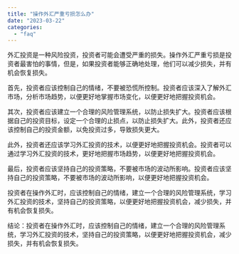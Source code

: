 ```yaml
---
title: "操作外汇严重亏损怎么办"
date: "2023-03-22"
categories: 
  - "faq"
---
```


外汇投资是一种风险投资，投资者可能会遭受严重的损失。操作外汇严重亏损是投资者最害怕的事情，但是，如果投资者能够正确地处理，他们可以减少损失，并有机会恢复损失。

首先，投资者应该控制自己的情绪，不要被恐慌所控制。投资者应该深入了解外汇市场，分析市场趋势，以便更好地掌握市场变化，以便更好地把握投资机会。

其次，投资者应该建立一个合理的风险管理系统，以防止损失扩大。投资者应该根据自己的投资目标，设定一个合理的止损点，以防止损失扩大。此外，投资者还应该控制自己的投资金额，以免投资过多，导致损失更大。

此外，投资者还应该学习外汇投资的技术，以便更好地把握投资机会。投资者可以通过学习外汇投资的技术，更好地把握市场趋势，以便更好地把握投资机会。

最后，投资者应该坚持自己的投资策略，不要被市场的波动所影响。投资者应该坚持自己的投资策略，不要被市场的波动所影响，以便更好地把握投资机会。

投资者在操作外汇时，应该控制自己的情绪，建立一个合理的风险管理系统，学习外汇投资的技术，坚持自己的投资策略，以便更好地把握投资机会，减少损失，并有机会恢复损失。

结论：投资者在操作外汇时，应该控制自己的情绪，建立一个合理的风险管理系统，学习外汇投资的技术，坚持自己的投资策略，以便更好地把握投资机会，减少损失，并有机会恢复损失。
